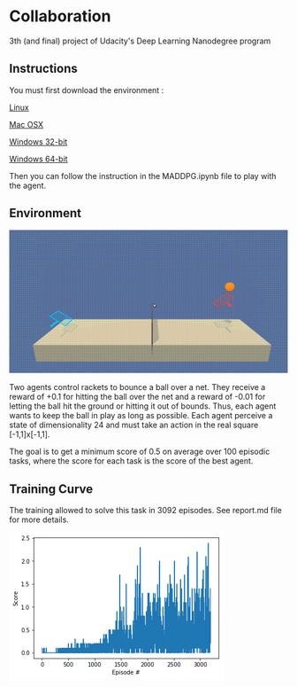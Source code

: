 # Collaboration
3th (and final) project of Udacity's Deep Learning Nanodegree program

## Instructions

You must first download the environment : 

[Linux](https://s3-us-west-1.amazonaws.com/udacity-drlnd/P3/Tennis/Tennis_Linux.zip)

[Mac OSX](https://s3-us-west-1.amazonaws.com/udacity-drlnd/P3/Tennis/Tennis.app.zip) 

[Windows 32-bit](https://s3-us-west-1.amazonaws.com/udacity-drlnd/P3/Tennis/Tennis_Windows_x86.zip)

[Windows 64-bit](https://s3-us-west-1.amazonaws.com/udacity-drlnd/P3/Tennis/Tennis_Windows_x86_64.zip) 


Then you can follow the instruction in the MADDPG.ipynb file to play with the agent.

## Environment 

![movie](https://github.com/rmnfournier/collaboration-competition/blob/master/final.gif)

Two agents control rackets to bounce a ball over a net. They receive a reward of +0.1 for hitting the ball over the net and a reward of -0.01 for letting the ball hit the ground or hitting it out of bounds. Thus, each agent wants to keep the ball in play as long as possible. Each agent perceive a state of dimensionality 24 and must take an action in the real square [-1,1]x[-1,1]. 

The goal is to get a minimum score of 0.5 on average over 100 episodic tasks, where the score for each task is the score of the best agent. 

## Training Curve
The training allowed to solve this task in 3092 episodes. See report.md file for more details. 

![training](https://github.com/rmnfournier/collaboration-competition/blob/master/score.png) 
